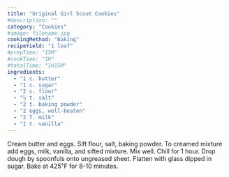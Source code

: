 ```yaml
---
title: "Original Girl Scout Cookies"
#description: ""
category: "Cookies"
#image: filename.jpg
cookingMethod: "Baking"
recipeYield: "1 loaf"
#prepTime: "15M"
#cookTime: "1H"
#totalTime: "1H15M"
ingredients:
  - "1 c. butter"
  - "1 c. sugar"
  - "2 c. flour"
  - "½ t. salt"
  - "2 t. baking powder"
  - "2 eggs, well-beaten"
  - "2 T. milk"
  - "1 t. vanilla"
---
```


Cream butter and eggs. Sift flour, salt, baking powder.
To creamed mixture add eggs, milk, vanilla, and sifted mixture.
Mix well. Chill for 1 hour.
Drop dough by spoonfuls onto ungreased sheet. Flatten with glass dipped in sugar.
Bake at 425℉ for 8-10 minutes.
